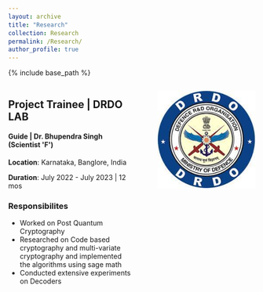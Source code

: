 ```yaml
---
layout: archive
title: "Research"
collection: Research
permalink: /Research/
author_profile: true
---
```


{% include base_path %}

<div style="display: flex;">
  <div style="flex: 1;">
    <h2>Project Trainee | DRDO LAB</h2>
    <h4>Guide | Dr. Bhupendra Singh (Scientist 'F')</h4>
    <p><b>Location</b>: Karnataka, Banglore, India</p>
    <p><b>Duration</b>: July 2022 - July 2023 | 12 mos</p>
    <h3>Responsibilites</h3>
    <ul>
        <li>Worked on Post Quantum Cryptography</li>
        <li>Researched on Code based cryptography and multi-variate cryptography and implemented the algorithms using sage math
        </li>
        <li>Conducted extensive experiments on Decoders</li>
    </ul>
  </div>
  <div style="flex: 1;">
    <p align="right">
      <img src="../images/Drdo.jpg" alt="Door-key Problem" width="200" />
    </p>
  </div>
</div>



